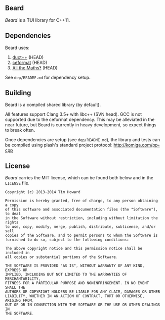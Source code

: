 
## Beard

*Beard* is a TUI library for C++11.

## Dependencies

Beard uses:

1. [duct++](https://github.com/komiga/duct-cpp) (HEAD)
2. [ceformat](https://github.com/komiga/ceformat) (HEAD)
3. [All the Maths‽](https://github.com/komiga/am) (HEAD)

See `dep/README.md` for dependency setup.

## Building

Beard is a compiled shared library (by default).

All features support Clang 3.5+ with libc++ (SVN head). GCC is not supported
due to the ceformat dependency. This may be alleviated in the near future, but
Beard is currently in heavy development, so expect things to break often.

Once dependencies are setup (see `dep/README.md`), the library and tests can be
compiled using plash's standard project protocol: http://komiga.com/pp-cpp

## License

*Beard* carries the MIT license, which can be found both below and in the
`LICENSE` file.

```
Copyright (c) 2013-2014 Tim Howard

Permission is hereby granted, free of charge, to any person obtaining a copy
of this software and associated documentation files (the "Software"), to deal
in the Software without restriction, including without limitation the rights
to use, copy, modify, merge, publish, distribute, sublicense, and/or sell
copies of the Software, and to permit persons to whom the Software is
furnished to do so, subject to the following conditions:

The above copyright notice and this permission notice shall be included in
all copies or substantial portions of the Software.

THE SOFTWARE IS PROVIDED "AS IS", WITHOUT WARRANTY OF ANY KIND, EXPRESS OR
IMPLIED, INCLUDING BUT NOT LIMITED TO THE WARRANTIES OF MERCHANTABILITY,
FITNESS FOR A PARTICULAR PURPOSE AND NONINFRINGEMENT. IN NO EVENT SHALL THE
AUTHORS OR COPYRIGHT HOLDERS BE LIABLE FOR ANY CLAIM, DAMAGES OR OTHER
LIABILITY, WHETHER IN AN ACTION OF CONTRACT, TORT OR OTHERWISE, ARISING FROM,
OUT OF OR IN CONNECTION WITH THE SOFTWARE OR THE USE OR OTHER DEALINGS IN
THE SOFTWARE.
```
